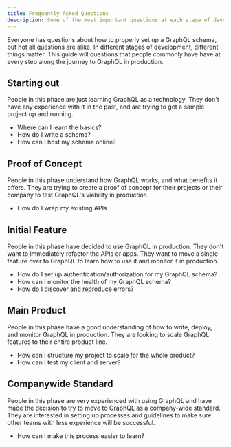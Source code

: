 ```yaml
---
title: Frequently Asked Questions
description: Some of the most important questions at each stage of development
---
```


Everyone has questions about how to properly set up a GraphQL schema, but not all questions are alike. In different stages of development, different things matter. This guide will questions that people commonly have have at every step along the journey to GraphQL in production.

## Starting out

People in this phase are just learning GraphQL as a technology. They don't have any experience with it in the past, and are trying to get a sample project up and running.

- Where can I learn the basics?
- How do I write a schema?
- How can I host my schema online?

## Proof of Concept

People in this phase understand how GraphQL works, and what benefits it offers. They are trying to create a proof of concept for their projects or their company to test GraphQL's viability in production

- How do I wrap my existing APIs

## Initial Feature

People in this phase have decided to use GraphQL in production. They don't want to immediately refactor the APIs or apps. They want to move a single feature over to GraphQL to learn how to use it and monitor it in production.

- How do I set up authentication/authorization for my GraphQL schema?
- How can I monitor the health of my GraphQL schema?
- How do I discover and reproduce errors?

## Main Product

People in this phase have a good understanding of how to write, deploy, and monitor GraphQL in production. They are looking to scale GraphQL features to their entire product line.

- How can I structure my project to scale for the whole product?
- How can I test my client and server?

## Companywide Standard

People in this phase are very experienced with using GraphQL and have made the decision to try to move to GraphQL as a company-wide standard. They are interested in setting up processes and guidelines to make sure other teams with less experience will be successful.

- How can I make this process easier to learn?
